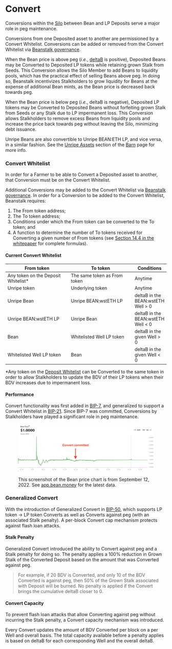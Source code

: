 # Convert

Conversions within the [Silo](../farm/silo/) between Bean and LP Deposits serve a major role in peg maintenance.

Conversions from one Deposited asset to another are permissioned by a Convert Whitelist. Conversions can be added or removed from the Convert Whitelist via [Beanstalk governance](broken-reference/).

When the Bean price is above peg (_i.e._, [deltaB](../protocol/glossary.md#deltab) is positive), Deposited Beans may be Converted to Deposited LP tokens while retaining grown Stalk from Seeds. This Conversion allows the Silo Member to add Beans to liquidity pools, which has the practical effect of selling Beans above peg. In doing so, Beanstalk incentivizes Stalkholders to grow liquidity for Beans at the expense of additional Bean mints, as the Bean price is decreased back towards peg.

When the Bean price is below peg (_i.e._, deltaB is negative), Deposited LP tokens may be Converted to Deposited Beans without forfeiting grown Stalk from Seeds or any Stalk due to LP impermanent loss. This Conversion allows Stalkholders to remove excess Beans from liquidity pools and increase the price back towards peg without leaving the Silo, minimizing debt issuance.

Unripe Beans are also convertible to Unripe BEAN:ETH LP, and vice versa, in a similar fashion. See the [Unripe Assets](../farm/barn.md#unripe-assets) section of the [Barn](../farm/barn.md) page for more info.

### Convert Whitelist

In order for a Farmer to be able to Convert a Deposited asset to another, that Conversion must be on the Convert Whitelist.

Additional Conversions may be added to the Convert Whitelist via [Beanstalk governance](../governance/beanstalk/). In order for a Conversion to be added to the Convert Whitelist, Beanstalk requires:

1. The From token address;
2. The To token address;
3. Conditions under which the From token can be converted to the To token; and
4. A function to determine the number of To tokens received for Converting a given number of From tokens (see [Section 14.4 in the whitepaper](https://bean.money/beanstalk.pdf#subsection.14.4) for complete formulas).

#### Current Convert Whitelist

<table><thead><tr><th width="217.33333333333331">From token</th><th width="219">To token</th><th>Conditions</th></tr></thead><tbody><tr><td>Any token on the Deposit Whitelist*</td><td>The same token as From token</td><td>Anytime</td></tr><tr><td>Unripe token</td><td>Underlying token</td><td>Anytime</td></tr><tr><td>Unripe Bean</td><td>Unripe BEAN:wstETH LP</td><td>deltaB in the BEAN:wstETH Well > 0</td></tr><tr><td>Unripe BEAN:wstETH LP</td><td>Unripe Bean</td><td>deltaB in the BEAN:wstETH Well &#x3C; 0</td></tr><tr><td>Bean</td><td>Whitelisted Well LP token</td><td>deltaB in the given Well > 0</td></tr><tr><td>Whitelisted Well LP token</td><td>Bean</td><td>deltaB in the given Well &#x3C; 0</td></tr></tbody></table>

\*Any token on the [Deposit Whitelist](../farm/silo/#deposit-whitelist) can be Converted to the same token in order to allow Stalkholders to update the BDV of their LP tokens when their BDV increases due to impermanent loss.

#### Performance

Convert functionality was first added in [BIP-7](https://github.com/BeanstalkFarms/Beanstalk-Governance-Proposals/blob/master/bip/bip-07-convert.md), and generalized to support a Convert Whitelist in [BIP-21](https://github.com/BeanstalkFarms/Beanstalk-Governance-Proposals/blob/master/bip/bip-21-replant.md). Since BIP-7 was committed, Conversions by Stalkholders have played a significant role in peg maintenance.

<figure><img src="../.gitbook/assets/convert.png" alt=""><figcaption><p>This screenshot of the Bean price chart is from September 12, 2022. See <a href="https://app.bean.money/#/analytics">app.bean.money</a> for the latest data.</p></figcaption></figure>

### Generalized Convert

With the introduction of Generalized Convert in [BIP-50](https://bean.money/bip-50), which supports LP token -> LP token Converts as well as Converts against peg (with an associated Stalk penalty). A per-block Convert cap mechanism protects against flash loan attacks.

#### Stalk Penalty

Generalized Convert introduced the ability to Convert against peg and a Stalk penalty for doing so. The penalty applies a 100% reduction in Grown Stalk of the Converted Deposit based on the amount that was Converted against peg.

> For example, if 20 BDV is Converted, and only 10 of the BDV Converted is against peg, then 50% of the Grown Stalk associated with Deposit will be burned. No penalty is applied if the Convert brings the cumulative deltaB closer to 0.

#### Convert Capacity

To prevent flash loan attacks that allow Converting against peg without incurring the Stalk penalty, a Convert capacity mechanism was introduced.

Every Convert updates the amount of BDV Converted per block on a per Well and overall basis. The total capacity available before a penalty applies is based on deltaB for each corresponding Well and the overall deltaB.
